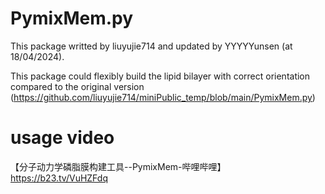 # PymixMem.py
This package writted by liuyujie714 and updated by YYYYYunsen (at 18/04/2024).

This package could flexibly build the lipid bilayer with correct orientation compared to the original version (https://github.com/liuyujie714/miniPublic_temp/blob/main/PymixMem.py)


# usage video
【分子动力学磷脂膜构建工具--PymixMem-哔哩哔哩】 https://b23.tv/VuHZFdq
